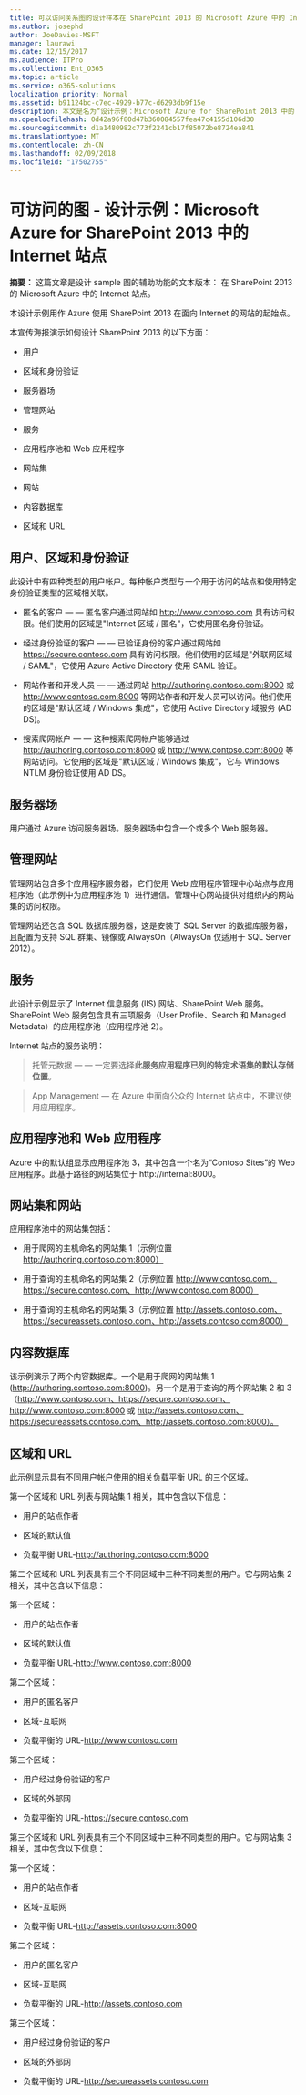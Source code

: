 ```yaml
---
title: 可以访问关系图的设计样本在 SharePoint 2013 的 Microsoft Azure 中的 Internet 站点
ms.author: josephd
author: JoeDavies-MSFT
manager: laurawi
ms.date: 12/15/2017
ms.audience: ITPro
ms.collection: Ent_O365
ms.topic: article
ms.service: o365-solutions
localization_priority: Normal
ms.assetid: b91124bc-c7ec-4929-b77c-d6293db9f15e
description: 本文是名为“设计示例：Microsoft Azure for SharePoint 2013 中的 Internet 站点”的图的可访问文本版本。
ms.openlocfilehash: 0d42a96f80d47b360084557fea47c4155d106d30
ms.sourcegitcommit: d1a1480982c773f2241cb17f85072be8724ea841
ms.translationtype: MT
ms.contentlocale: zh-CN
ms.lasthandoff: 02/09/2018
ms.locfileid: "17502755"
---
```

# <a name="accessible-diagram---design-sample-internet-sites-in-microsoft-azure-for-sharepoint-2013"></a>可访问的图 - 设计示例：Microsoft Azure for SharePoint 2013 中的 Internet 站点

**摘要：** 这篇文章是设计 sample 图的辅助功能的文本版本： 在 SharePoint 2013 的 Microsoft Azure 中的 Internet 站点。
  
本设计示例用作 Azure 使用 SharePoint 2013 在面向 Internet 的网站的起始点。
  
本宣传海报演示如何设计 SharePoint 2013 的以下方面：
  
- 用户
    
- 区域和身份验证
    
- 服务器场
    
- 管理网站
    
- 服务
    
- 应用程序池和 Web 应用程序
    
- 网站集
    
- 网站
    
- 内容数据库
    
- 区域和 URL
    
## <a name="users-zones-and-authentication"></a>用户、区域和身份验证

此设计中有四种类型的用户帐户。每种帐户类型与一个用于访问的站点和使用特定身份验证类型的区域相关联。  
  
- 匿名的客户 — — 匿名客户通过网站如 http://www.contoso.com 具有访问权限。他们使用的区域是"Internet 区域 / 匿名"，它使用匿名身份验证。
    
- 经过身份验证的客户 — — 已验证身份的客户通过网站如 https://secure.contoso.com 具有访问权限。他们使用的区域是"外联网区域 / SAML"，它使用 Azure Active Directory 使用 SAML 验证。
    
- 网站作者和开发人员 — — 通过网站 http://authoring.contoso.com:8000 或 http://www.contoso.com:8000 等网站作者和开发人员可以访问。他们使用的区域是"默认区域 / Windows 集成"，它使用 Active Directory 域服务 (AD DS)。
    
- 搜索爬网帐户 — — 这种搜索爬网帐户能够通过 http://authoring.contoso.com:8000 或 http://www.contoso.com:8000 等网站访问。它使用的区域是"默认区域 / Windows 集成"，它与 Windows NTLM 身份验证使用 AD DS。
    
## <a name="server-farm"></a>服务器场

用户通过 Azure 访问服务器场。服务器场中包含一个或多个 Web 服务器。
  
## <a name="administration-site"></a>管理网站

管理网站包含多个应用程序服务器，它们使用 Web 应用程序管理中心站点与应用程序池（此示例中为应用程序池 1）进行通信。管理中心网站提供对组织内的网站集的访问权限。
  
管理网站还包含 SQL 数据库服务器，这是安装了 SQL Server 的数据库服务器，且配置为支持 SQL 群集、镜像或 AlwaysOn（AlwaysOn 仅适用于 SQL Server 2012）。
  
## <a name="services"></a>服务

此设计示例显示了 Internet 信息服务 (IIS) 网站、SharePoint Web 服务。SharePoint Web 服务包含具有三项服务（User Profile、Search 和 Managed Metadata）的应用程序池（应用程序池 2）。
  
Internet 站点的服务说明：
  
> 托管元数据 — — 一定要选择**此服务应用程序已列的特定术语集的默认存储位置**。
    
> App Management — 在 Azure 中面向公众的 Internet 站点中，不建议使用应用程序。
    
## <a name="application-pools-and-web-applications"></a>应用程序池和 Web 应用程序

Azure 中的默认组显示应用程序池 3，其中包含一个名为“Contoso Sites”的 Web 应用程序。此基于路径的网站集位于 http://internal:8000。
  
## <a name="site-collections-and-sites"></a>网站集和网站

应用程序池中的网站集包括：
  
- 用于爬网的主机命名的网站集 1（示例位置 http://authoring.contoso.com:8000）
    
- 用于查询的主机命名的网站集 2（示例位置 http://www.contoso.com、https://secure.contoso.com、http://www.contoso.com:8000）
    
- 用于查询的主机命名的网站集 3（示例位置 http://assets.contoso.com、https://secureassets.contoso.com、http://assets.contoso.com:8000）
    
## <a name="content-databases"></a>内容数据库

该示例演示了两个内容数据库。一个是用于爬网的网站集 1 (http://authoring.contoso.com:8000)。另一个是用于查询的两个网站集 2 和 3（http://www.contoso.com、https://secure.contoso.com、http://www.contoso.com:8000 或 http://assets.contoso.com、https://secureassets.contoso.com、http://assets.contoso.com:8000）。
  
## <a name="zones-and-urls"></a>区域和 URL

此示例显示具有不同用户帐户使用的相关负载平衡 URL 的三个区域。  
  
第一个区域和 URL 列表与网站集 1 相关，其中包含以下信息：
  
- 用户的站点作者
    
- 区域的默认值
    
- 负载平衡 URL-http://authoring.contoso.com:8000
    
第二个区域和 URL 列表具有三个不同区域中三种不同类型的用户。它与网站集 2 相关，其中包含以下信息：
  
第一个区域：
  
- 用户的站点作者
    
- 区域的默认值
    
- 负载平衡 URL-http://www.contoso.com:8000
    
第二个区域：
  
- 用户的匿名客户
    
- 区域-互联网
    
- 负载平衡的 URL-http://www.contoso.com
    
第三个区域：
  
- 用户经过身份验证的客户
    
- 区域的外部网
    
- 负载平衡的 URL-https://secure.contoso.com
    
第三个区域和 URL 列表具有三个不同区域中三种不同类型的用户。它与网站集 3 相关，其中包含以下信息：
  
第一个区域：
  
- 用户的站点作者
    
- 区域-互联网
    
- 负载平衡 URL-http://assets.contoso.com:8000
    
第二个区域：
  
- 用户的匿名客户
    
- 区域-互联网
    
- 负载平衡的 URL-http://assets.contoso.com
    
第三个区域：
  
- 用户经过身份验证的客户
    
- 区域的外部网
    
- 负载平衡的 URL-http://secureassets.contoso.com
    

